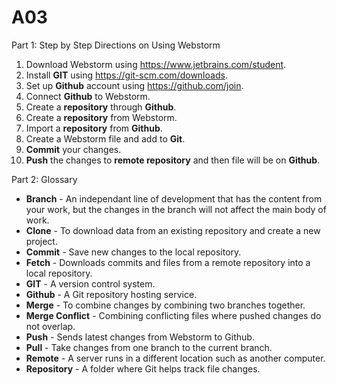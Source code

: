 # A03
Part 1: Step by Step Directions on Using Webstorm

  1. Download Webstorm using https://www.jetbrains.com/student.
  2. Install **GIT** using https://git-scm.com/downloads.
  3. Set up **Github** account using https://github.com/join.
  4. Connect **Github** to Webstorm.
  5. Create a **repository** through **Github**.
  6. Create a **repository** from Webstorm.
  7. Import a **repository** from **Github**.
  8. Create a Webstorm file and add to **Git**.
  9. **Commit** your changes.
  10. **Push** the changes to **remote repository** and then file will be on **Github**.

Part 2: Glossary 
  - **Branch** - An independant line of development that has the content from your work, but the changes in the branch will not affect the main body of work.
  - **Clone** - To download data from an existing repository and create a new project. 
  - **Commit** - Save new changes to the local repository. 
  - **Fetch** - Downloads commits and files from a remote repository into a local repository.
  - **GIT** - A version control system.
  - **Github** - A Git repository hosting service.  
  - **Merge** - To combine changes by combining two branches together. 
  - **Merge Conflict** - Combining conflicting files where pushed changes do not overlap.
  - **Push** - Sends latest changes from Webstorm to Github. 
  - **Pull** - Take changes from one branch to the current branch.
  - **Remote** - A server runs in a different location such as another computer.
  - **Repository** - A folder where Git helps track file changes.




